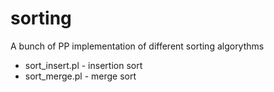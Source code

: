 # sorting

A bunch of PP implementation of different sorting algorythms

* sort_insert.pl    - insertion sort
* sort_merge.pl     - merge sort
